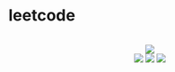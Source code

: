 # leetcode

<div align="center">
<br/>
<img src="https://img.shields.io/badge/Solved-550/3134%20=%2017%25-blue.svg?style=flat-square" />
<br/>
<img src="https://img.shields.io/badge/Easy-233/790-5CB85D.svg?style=flat-square" />
<img src="https://img.shields.io/badge/Medium-242/1646-F0AE4E.svg?style=flat-square" />
<img src="https://img.shields.io/badge/Hard-75/698-D95450.svg?style=flat-square" />
</div>